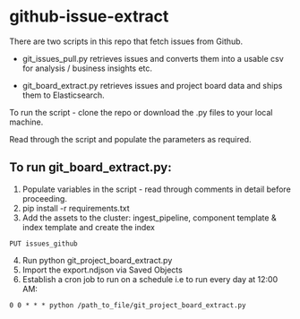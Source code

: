 # github-issue-extract

There are two scripts in this repo that fetch issues from Github.

- git_issues_pull.py retrieves issues and converts them into a usable csv for analysis / business insights etc. 

- git_board_extract.py retrieves issues and project board data and ships them to Elasticsearch.

To run the script - clone the repo or download the .py files to your local machine.

Read through the script and populate the parameters as required. 

## To run git_board_extract.py:

1. Populate variables in the script - read through comments in detail before proceeding.
2. pip install -r requirements.txt
3. Add the assets to the cluster: ingest_pipeline, component template & index template and create the index

```
PUT issues_github
```

4. Run python git_project_board_extract.py 
5. Import the export.ndjson via Saved Objects
6. Establish a cron job to run on a schedule i.e to run every day at 12:00 AM:

```
0 0 * * * python /path_to_file/git_project_board_extract.py
```